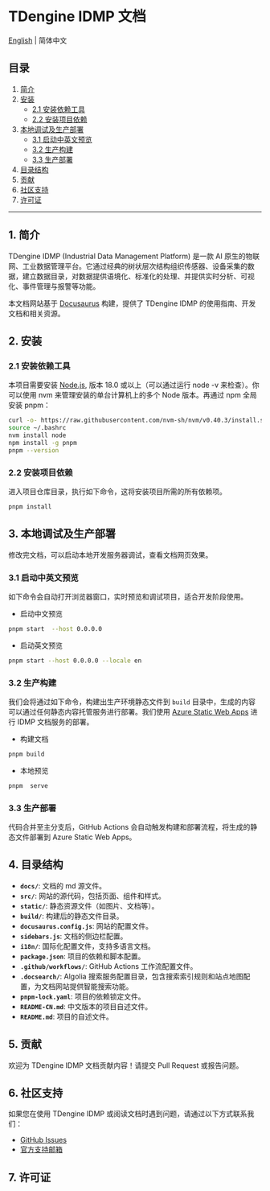 # TDengine IDMP 文档

[English](README.md) | 简体中文

## 目录

1. [简介](#1-简介)
2. [安装](#2-安装)
    - [2.1 安装依赖工具](#21-安装依赖工具)
    - [2.2 安装项目依赖](#22-安装项目依赖)
3. [本地调试及生产部署](#3-本地调试及生产部署)
    - [3.1 启动中英文预览](#31-启动中英文预览)
    - [3.2 生产构建](#32-生产构建)
    - [3.3 生产部署](#33-生产部署)
4. [目录结构](#4-目录结构)
5. [贡献](#5-贡献)
6. [社区支持](#6-社区支持)
7. [许可证](#7-许可证)

---

## 1. 简介

TDengine IDMP (Industrial Data Management Platform) 是一款 AI 原生的物联网、工业数据管理平台。它通过经典的树状层次结构组织传感器、设备采集的数据，建立数据目录，对数据提供语境化、标准化的处理、并提供实时分析、可视化、事件管理与报警等功能。

本文档网站基于 [Docusaurus](https://docusaurus.io/) 构建，提供了 TDengine IDMP 的使用指南、开发文档和相关资源。

## 2. 安装

### 2.1 安装依赖工具

本项目需要安装 [Node.js](https://nodejs.org/), 版本 18.0 或以上（可以通过运行 node -v 来检查）。你可以使用 nvm 来管理安装的单台计算机上的多个 Node 版本。再通过 npm 全局安装 pnpm：

```bash
curl -o- https://raw.githubusercontent.com/nvm-sh/nvm/v0.40.3/install.sh | bash
source ~/.bashrc
nvm install node
npm install -g pnpm
pnpm --version
```

### 2.2 安装项目依赖

进入项目仓库目录，执行如下命令，这将安装项目所需的所有依赖项。

```bash
pnpm install  
```

## 3. 本地调试及生产部署

修改完文档，可以启动本地开发服务器调试，查看文档网页效果。

### 3.1 启动中英文预览

如下命令会自动打开浏览器窗口，实时预览和调试项目，适合开发阶段使用。

- 启动中文预览

```bash
pnpm start  --host 0.0.0.0
```

- 启动英文预览

```bash
pnpm start --host 0.0.0.0 --locale en
```

### 3.2 生产构建

我们会将通过如下命令，构建出生产环境静态文件到 `build` 目录中，生成的内容可以通过任何静态内容托管服务进行部署。我们使用 [Azure Static Web Apps](https://azure.microsoft.com/en-us/services/app-service/static/) 进行 IDMP 文档服务的部署。

- 构建文档

```bash
pnpm build
```

- 本地预览

```bash
pnpm  serve 
```

### 3.3 生产部署

代码合并至主分支后，GitHub Actions 会自动触发构建和部署流程，将生成的静态文件部署到 Azure Static Web Apps。

## 4. 目录结构

- **`docs/`**: 文档的 md 源文件。
- **`src/`**: 网站的源代码，包括页面、组件和样式。
- **`static/`**: 静态资源文件（如图片、文档等）。
- **`build/`**: 构建后的静态文件目录。
- **`docusaurus.config.js`**: 网站的配置文件。
- **`sidebars.js`**: 文档的侧边栏配置。
- **`i18n/`**: 国际化配置文件，支持多语言文档。
- **`package.json`**: 项目的依赖和脚本配置。
- **`.github/workflows/`**: GitHub Actions 工作流配置文件。
- **`.docsearch/`**: Algolia 搜索服务配置目录，包含搜索索引规则和站点地图配置，为文档网站提供智能搜索功能。
- **`pnpm-lock.yaml`**: 项目的依赖锁定文件。
- **`README-CN.md`**: 中文版本的项目自述文件。
- **`README.md`**: 项目的自述文件。

## 5. 贡献

欢迎为 TDengine IDMP 文档贡献内容！请提交 Pull Request 或报告问题。

## 6. 社区支持

如果您在使用 TDengine IDMP 或阅读文档时遇到问题，请通过以下方式联系我们：

- [GitHub Issues](https://github.com/taosdata/tdengine-idmp-docs/issues)
- [官方支持邮箱](mailto:it@taosdata.com)

## 7. 许可证
